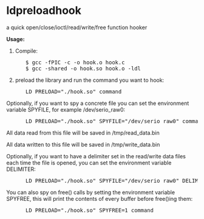 ldpreloadhook
=============

a quick open/close/ioctl/read/write/free function hooker

**Usage:**

1. Compile:
<pre>
      $ gcc -fPIC -c -o hook.o hook.c
      $ gcc -shared -o hook.so hook.o -ldl
</pre>

2. preload the library and run the command you want to hook:
<pre>
      LD_PRELOAD="./hook.so" command
</pre>

Optionally, if you want to spy a concrete file you can set the environment variable SPYFILE, for example /dev/serio_raw0:
<pre>
      LD_PRELOAD="./hook.so" SPYFILE="/dev/serio_raw0" command
</pre>

All data read from this file will be saved in /tmp/read_data.bin

All data written to this file will be saved in /tmp/write_data.bin

Optionally, if you want to have a delimiter set in the read/write data files each time the file is opened, you can set the environment variable DELIMITER:
<pre>
      LD_PRELOAD="./hook.so" SPYFILE="/dev/serio_raw0" DELIMITER="---" command
</pre>

You can also spy on free() calls by setting the environment variable SPYFREE, this will print the contents of every buffer before free()ing them:
<pre>
      LD_PRELOAD="./hook.so" SPYFREE=1 command
</pre>
